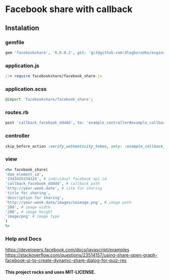 # Facebook share with callback

## Instalation

### gemfile
```ruby
gem 'facebookshare', '0.0.0.2', git: 'git@github.com:Olegborodko/engine-facebook-share-with-callback.git'
```

### application.js
```ruby
//= require facebookshare/facebook_share.js
```

### application.scss
```ruby
@import 'facebookshare/facebook_share';
```

### routes.rb
```ruby
post 'callback_facebook_ddddd', to: 'example_controller#example_callback_method', as: 'callback_facebook_ddddd'
```

### controller
```ruby
skip_before_action :verify_authenticity_token, only: :example_callback_method
```

### view
```ruby
<%= facebook_share(
'dom_element_id',
'2343425234324', # individual facebook api id
'callback_facebook_ddddd', # callback path
'http://year.week.date', # site for sharing
'title for sharing',
'description for sharing',
'http://year-week.date/images/noimage.png', # image path
'200', # image width
'200', # image height
'image/png' # image type
) 
%>
 ```
 
### Help and Docs
https://developers.facebook.com/docs/javascript/examples <br>
https://stackoverflow.com/questions/23514157/using-share-open-graph-facebook-ui-to-create-dynamic-share-dialog-for-quiz-res

#### This project rocks and uses MIT-LICENSE.
